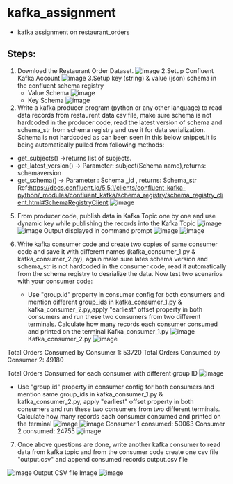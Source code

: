 # kafka_assignment
  * kafka assignment on restaurant_orders
## Steps:
1. Download the Restaurant Order Dataset. 
![image](https://user-images.githubusercontent.com/36133568/194768452-55fab404-211a-4df5-8352-c3d3488838f3.png)
2.Setup Confluent Kafka Account
  ![image](https://user-images.githubusercontent.com/36133568/194768480-09edfb4e-24af-46e2-827c-90defc5e8913.png)
3.Setup key (string) & value (json) schema in the confluent schema registry
   * Value Schema
  ![image](https://user-images.githubusercontent.com/36133568/194768503-3882af59-8658-4739-8a48-f0916279ddad.png)
   *  Key Schema
   ![image](https://user-images.githubusercontent.com/36133568/194768552-646f5973-bb84-4ffc-8163-db0a22f0ca64.png)
4.	Write a kafka producer program (python or any other language) to read data records from restaurent data csv file, make sure schema is not hardcoded in the producer code, read the latest version of schema and schema_str from schema registry and use it for data serialization.
 Schema is not hardcoded as can been seen in this below snippet.It is being automatically pulled from following methods:
* get_subjects() ->returns list of subjects.
* get_latest_version() -> Parameter: subject(Schema name),returns: schemaversion
* get_schema() -> Parameter : Schema _id , returns: Schema_str
Ref:https://docs.confluent.io/5.5.1/clients/confluent-kafka-python/_modules/confluent_kafka/schema_registry/schema_registry_client.html#SchemaRegistryClient
![image](https://user-images.githubusercontent.com/36133568/194768648-ff49b654-6e2b-4995-a42f-fe5590b0b655.png)
5. From producer code, publish data in Kafka Topic one by one and use dynamic key while publishing the records into the Kafka Topic
![image](https://user-images.githubusercontent.com/36133568/194768674-a4942826-3510-40f7-b80c-9bf266d9952f.png)
![image](https://user-images.githubusercontent.com/36133568/194768685-7387c16f-1e56-415e-9f67-81ff49c5d81b.png)
Output displayed in command prompt
![image](https://user-images.githubusercontent.com/36133568/194768691-7c440136-9523-485b-9923-dad634828477.png)
![image](https://user-images.githubusercontent.com/36133568/194768698-4e5a1d17-6f3e-43b5-9a2d-b70eda97eef5.png)

6. Write kafka consumer code and create two copies of same consumer code and save it with different names (kafka_consumer_1.py & kafka_consumer_2.py), again make sure lates schema version and schema_str is not hardcoded in the consumer code, read it automatically from the schema registry to desrialize the data. 
   Now test two scenarios with your consumer code:
    * Use "group.id" property in consumer config for both consumers and mention different group_ids in kafka_consumer_1.py & kafka_consumer_2.py,apply "earliest" offset property in both consumers and run these two consumers from two different terminals. Calculate how many records each consumer consumed and printed on the terminal
    Kafka_consumer_1.py
![image](https://user-images.githubusercontent.com/36133568/194768753-8ebe4c28-408e-4ca8-b053-0869cf145dc6.png)
 Kafka_consumer_2.py
 ![image](https://user-images.githubusercontent.com/36133568/194768769-817bf21e-43a7-459a-a84b-32f37793d2f0.png)
 
 Total Orders Consumed by Consumer 1: 53720
 Total Orders Consumed by Consumer 2: 49180

 Total Orders Consumed for each consumer with different group ID
 ![image](https://user-images.githubusercontent.com/36133568/194768783-d1e4f367-b868-4b51-81be-7d5d450f40dd.png)

  *  Use "group.id" property in consumer config for both consumers and mention same group_ids in kafka_consumer_1.py & kafka_consumer_2.py, apply "earliest" offset property in both consumers and run these two consumers from two different terminals. Calculate how many records each consumer consumed and printed on the terminal
![image](https://user-images.githubusercontent.com/36133568/194768838-85daebe6-65bf-45ff-9077-877e32096e7d.png)
![image](https://user-images.githubusercontent.com/36133568/194768846-b1b25052-77a6-41c2-a47e-9f64a07213b2.png)
Consumer 1 consumed: 50063
Consumer 2 consumed: 24755
![image](https://user-images.githubusercontent.com/36133568/194768863-c167f411-6cdc-403b-9efc-8af12673b036.png)

7. Once above questions are done, write another kafka consumer to read data from kafka topic and from the consumer code create one csv file "output.csv" and append consumed records output.csv file

![image](https://user-images.githubusercontent.com/36133568/194768907-a601600f-db12-460d-b70e-d7db55568eec.png)
Output CSV file Image
![image](https://user-images.githubusercontent.com/36133568/194768912-761a85cf-bc78-4915-9528-c1bac533af13.png)



